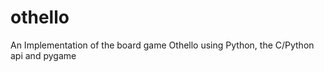 othello
=======

An Implementation of the board game Othello using Python, the C/Python api and pygame

